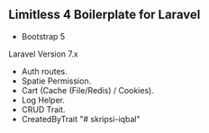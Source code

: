 
## Limitless 4 Boilerplate for Laravel
- Bootstrap 5

Laravel Version 7.x

- Auth routes.
- Spatie Permission.
- Cart (Cache (File/Redis) / Cookies).
- Log Helper.
- CRUD Trait.
- CreatedByTrait
"# skripsi-iqbal" 
